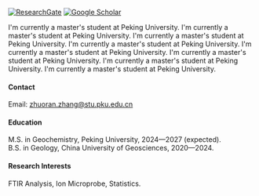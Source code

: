 [![ResearchGate](https://img.shields.io/badge/research_gate-%2300CCBB?style=for-the-badge&logo=researchgate&logoColor=white)](https://www.researchgate.net/profile/Zhuoran-Zhang-21)
[![Google Scholar](https://img.shields.io/badge/Google_Scholar-%234285F4?style=for-the-badge&logo=googlescholar&logoColor=white)](https://scholar.google.com/citations?hl=zh-CN&user=q7HkKf0AAAAJ)

I'm currently a master's student at Peking University. I'm currently a master's student at Peking University. I'm currently a master's student at Peking University. I'm currently a master's student at Peking University. I'm currently a master's student at Peking University. I'm currently a master's student at Peking University. I'm currently a master's student at Peking University. I'm currently a master's student at Peking University. 

#### <strong>Contact</strong>
Email: zhuoran.zhang@stu.pku.edu.cn

#### <strong>Education</strong>
M.S. in Geochemistry, Peking University, 2024—2027 (expected).\
B.S. in Geology, China University of Geosciences, 2020—2024.

#### <strong>Research Interests</strong>
FTIR Analysis, Ion Microprobe, Statistics.

